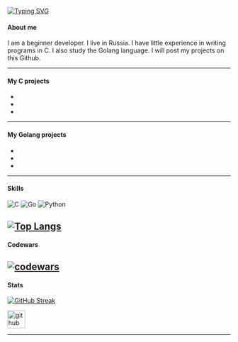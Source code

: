 [![Typing SVG](https://readme-typing-svg.herokuapp.com?font=Fira+Code&pause=2000&color=FFFFFF&vCenter=true&width=435&lines=Hello+everyone%2C+my+name+is+Andrey)](https://git.io/typing-svg)
#### About me
I am a beginner developer. I live in Russia. I have little experience in writing programs in C.
I also study the Golang language.
I will post my projects on this Github.
<img src="https://komarev.com/ghpvc/?username=your-github-meo46meow&style=flat-square&color=blue" alt=""/>

---
#### My C projects
*
*
*
---
#### My Golang projects
*
*
*
---
#### Skills
![C](https://img.shields.io/badge/c-%2300599C.svg?style=for-the-badge&logo=c&logoColor=white)
![Go](https://img.shields.io/badge/go-%2300ADD8.svg?style=for-the-badge&logo=go&logoColor=white)
![Python](https://img.shields.io/badge/python-3670A0?style=for-the-badge&logo=python&logoColor=ffdd54)

[![Top Langs](https://github-readme-stats.vercel.app/api/top-langs/?username=meow46meow&layout=compact)](https://github.com/anuraghazra/github-readme-stats)
---
#### Codewars
[![codewars](https://www.codewars.com/users/meow46/badges/small)](https://www.codewars.com/users/meow46) 
---
#### Stats
[![GitHub Streak](https://github-readme-streak-stats.herokuapp.com/?user=meow46meow)](https://git.io/streak-stats)

[<img src='https://cdn.jsdelivr.net/npm/simple-icons@3.0.1/icons/github.svg' alt='github' height='40'>](https://github.com/meow46meow)  


---

<!--
**meow46meow/meow46meow** is a ✨ _special_ ✨ repository because its `README.md` (this file) appears on your GitHub profile.

Here are some ideas to get you started:

- 🔭 I’m currently working on ...
- 🌱 I’m currently learning ...
- 👯 I’m looking to collaborate on ...
- 🤔 I’m looking for help with ...
- 💬 Ask me about ...
- 📫 How to reach me: ...
- 😄 Pronouns: ...
- ⚡ Fun fact: ...
-->
